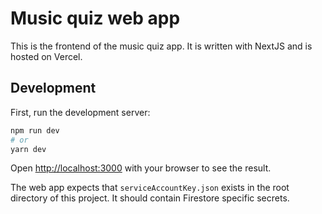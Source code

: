 # Music quiz web app

This is the frontend of the music quiz app. It is written with NextJS and is hosted on Vercel.

## Development

First, run the development server:

```bash
npm run dev
# or
yarn dev
```

Open [http://localhost:3000](http://localhost:3000) with your browser to see the result.

The web app expects that `serviceAccountKey.json` exists in the root directory of this project. It should contain Firestore specific secrets.
